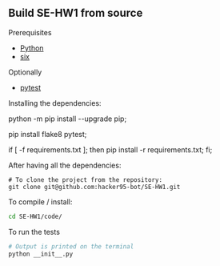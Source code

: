 ## Build SE-HW1 from source

Prerequisites

* [Python](https://www.python.org)
* [six](https://pypi.org/project/six/)

Optionally

* [pytest](https://pypi.org/project/pytest/)

Installing the dependencies:

python -m pip install --upgrade pip;

pip install flake8 pytest;

if [ -f requirements.txt ]; then pip install -r requirements.txt; fi;

After having all the dependencies:
```
# To clone the project from the repository:
git clone git@github.com:hacker95-bot/SE-HW1.git
```

To compile / install:
```bash
cd SE-HW1/code/
```

To run the tests
```bash
# Output is printed on the terminal
python __init__.py
```


